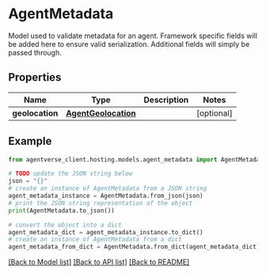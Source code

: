 # AgentMetadata

Model used to validate metadata for an agent.  Framework specific fields will be added here to ensure valid serialization. Additional fields will simply be passed through.

## Properties

Name | Type | Description | Notes
------------ | ------------- | ------------- | -------------
**geolocation** | [**AgentGeolocation**](AgentGeolocation.md) |  | [optional] 

## Example

```python
from agentverse_client.hosting.models.agent_metadata import AgentMetadata

# TODO update the JSON string below
json = "{}"
# create an instance of AgentMetadata from a JSON string
agent_metadata_instance = AgentMetadata.from_json(json)
# print the JSON string representation of the object
print(AgentMetadata.to_json())

# convert the object into a dict
agent_metadata_dict = agent_metadata_instance.to_dict()
# create an instance of AgentMetadata from a dict
agent_metadata_from_dict = AgentMetadata.from_dict(agent_metadata_dict)
```
[[Back to Model list]](../README.md#documentation-for-models) [[Back to API list]](../README.md#documentation-for-api-endpoints) [[Back to README]](../README.md)


